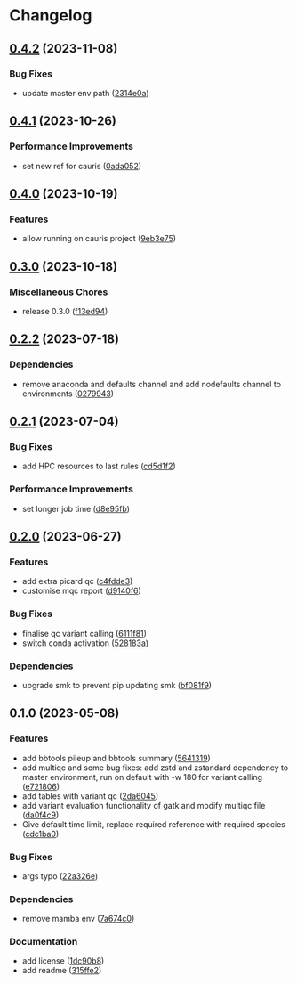# Changelog

## [0.4.2](https://github.com/RIVM-bioinformatics/apollo-mapping/compare/v0.4.1...v0.4.2) (2023-11-08)


### Bug Fixes

* update master env path ([2314e0a](https://github.com/RIVM-bioinformatics/apollo-mapping/commit/2314e0a9e626d6fe238d562377ae9d6360ca108a))

## [0.4.1](https://github.com/RIVM-bioinformatics/apollo-mapping/compare/v0.4.0...v0.4.1) (2023-10-26)


### Performance Improvements

* set new ref for cauris ([0ada052](https://github.com/RIVM-bioinformatics/apollo-mapping/commit/0ada05238e220b9ae5ecf7d4eed31c86e83daf22))

## [0.4.0](https://github.com/RIVM-bioinformatics/apollo-mapping/compare/v0.3.0...v0.4.0) (2023-10-19)


### Features

* allow running on cauris project ([9eb3e75](https://github.com/RIVM-bioinformatics/apollo-mapping/commit/9eb3e7549bf974a923ac2a55219bf89c66f575c6))

## [0.3.0](https://github.com/RIVM-bioinformatics/apollo-mapping/compare/v0.2.2...v0.3.0) (2023-10-18)


### Miscellaneous Chores

* release 0.3.0 ([f13ed94](https://github.com/RIVM-bioinformatics/apollo-mapping/commit/f13ed946a673e6000f8b1a4c17b6c106395d0b9f))

## [0.2.2](https://github.com/RIVM-bioinformatics/apollo-mapping/compare/v0.2.1...v0.2.2) (2023-07-18)


### Dependencies

* remove anaconda and defaults channel and add nodefaults channel to environments ([0279943](https://github.com/RIVM-bioinformatics/apollo-mapping/commit/0279943ca9631b9020cb4479840e1036cd58d835))

## [0.2.1](https://github.com/RIVM-bioinformatics/apollo-mapping/compare/v0.2.0...v0.2.1) (2023-07-04)


### Bug Fixes

* add HPC resources to last rules ([cd5d1f2](https://github.com/RIVM-bioinformatics/apollo-mapping/commit/cd5d1f2b950d0507ec128d24e8148696024103dc))


### Performance Improvements

* set longer job time ([d8e95fb](https://github.com/RIVM-bioinformatics/apollo-mapping/commit/d8e95fbce8f0919bf6afd4f12b9a881407b317c9))

## [0.2.0](https://github.com/RIVM-bioinformatics/apollo-mapping/compare/v0.1.0...v0.2.0) (2023-06-27)


### Features

* add extra picard qc ([c4fdde3](https://github.com/RIVM-bioinformatics/apollo-mapping/commit/c4fdde38f853e8fb444561959582674e0fb55535))
* customise mqc report ([d9140f6](https://github.com/RIVM-bioinformatics/apollo-mapping/commit/d9140f6c35fad93c6cc9bbbc31224dcf7b5052f1))


### Bug Fixes

* finalise qc variant calling ([6111f81](https://github.com/RIVM-bioinformatics/apollo-mapping/commit/6111f81ce1f530dac6373e07f552096120fd4c7c))
* switch conda activation ([528183a](https://github.com/RIVM-bioinformatics/apollo-mapping/commit/528183a7bac9c09460aa571dc70faf66d357b536))


### Dependencies

* upgrade smk to prevent pip updating smk ([bf081f9](https://github.com/RIVM-bioinformatics/apollo-mapping/commit/bf081f9dde2d4ddbcf6313f957d31533a90f67b8))

## 0.1.0 (2023-05-08)


### Features

* add bbtools pileup and bbtools summary ([5641319](https://github.com/RIVM-bioinformatics/apollo-mapping/commit/564131956c540281faa639239bd7a9c743a9676a))
* add multiqc and some bug fixes: add zstd and zstandard dependency to master environment, run on default with -w 180 for variant calling ([e721806](https://github.com/RIVM-bioinformatics/apollo-mapping/commit/e721806cbcff6d16e69a4688fe144f0060165c19))
* add tables with variant qc ([2da6045](https://github.com/RIVM-bioinformatics/apollo-mapping/commit/2da6045ac3839a904b6927502383d346182b848f))
* add variant evaluation functionality of gatk and modify multiqc file ([da0f4c9](https://github.com/RIVM-bioinformatics/apollo-mapping/commit/da0f4c92651d4070c4282f03baf608a010c22b8d))
* Give default time limit, replace required reference with required species ([cdc1ba0](https://github.com/RIVM-bioinformatics/apollo-mapping/commit/cdc1ba02a4fb1ba12937e0742c00b2be6a9bba44))


### Bug Fixes

* args typo ([22a326e](https://github.com/RIVM-bioinformatics/apollo-mapping/commit/22a326e6efc87fb4fbdd3c5917ffd0898f9c090b))


### Dependencies

* remove mamba env ([7a674c0](https://github.com/RIVM-bioinformatics/apollo-mapping/commit/7a674c0a89120588e54b394a5242816fb70f608b))


### Documentation

* add license ([1dc90b8](https://github.com/RIVM-bioinformatics/apollo-mapping/commit/1dc90b8d688fd26862a3fb417f00e824fa71de8a))
* add readme ([315ffe2](https://github.com/RIVM-bioinformatics/apollo-mapping/commit/315ffe2d92028784722be9af9b39d4b64b71cdf5))
